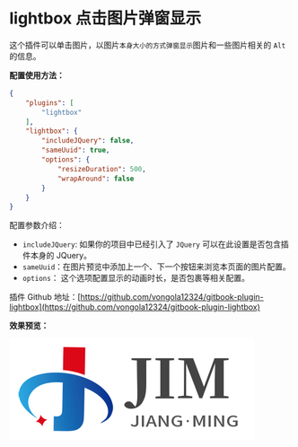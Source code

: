 # lightbox 点击图片弹窗显示



这个插件可以单击图片，以图片`本身大小的方式弹窗显示`图片和一些图片相关的 `Alt` 的信息。

**配置使用方法：**

```json
{
    "plugins": [
        "lightbox"
    ],
    "lightbox": {
        "includeJQuery": false,
        "sameUuid": true,
        "options": {
            "resizeDuration": 500,
            "wrapAround": false
        }
    }
}
```
配置参数介绍：

- `includeJQuery`: 如果你的项目中已经引入了 `JQuery` 可以在此设置是否包含插件本身的 JQuery。
- `sameUuid`：在图片预览中添加上一个、下一个按钮来浏览本页面的图片配置。
- `options`： 这个选项配置显示的动画时长，是否包裹等相关配置。


插件 Github 地址：[https://github.com/vongola12324/gitbook-plugin-lightbox](https://github.com/vongola12324/gitbook-plugin-lightbox)




**效果预览：**



![logo-jim-bg 点击查看图片](../images/icon/logo-jim-bg.png "点击查看图片")









<!-- ex_nonav -->
<!-- ex_nolevel -->
